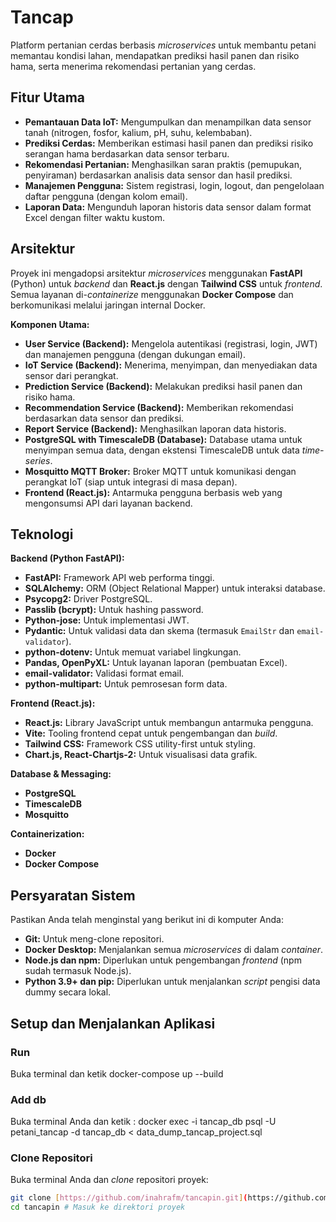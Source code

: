 # Tancap

Platform pertanian cerdas berbasis *microservices* untuk membantu petani memantau kondisi lahan, mendapatkan prediksi hasil panen dan risiko hama, serta menerima rekomendasi pertanian yang cerdas.

## Fitur Utama

* **Pemantauan Data IoT:** Mengumpulkan dan menampilkan data sensor tanah (nitrogen, fosfor, kalium, pH, suhu, kelembaban).
* **Prediksi Cerdas:** Memberikan estimasi hasil panen dan prediksi risiko serangan hama berdasarkan data sensor terbaru.
* **Rekomendasi Pertanian:** Menghasilkan saran praktis (pemupukan, penyiraman) berdasarkan analisis data sensor dan hasil prediksi.
* **Manajemen Pengguna:** Sistem registrasi, login, logout, dan pengelolaan daftar pengguna (dengan kolom email).
* **Laporan Data:** Mengunduh laporan historis data sensor dalam format Excel dengan filter waktu kustom.

## Arsitektur

Proyek ini mengadopsi arsitektur *microservices* menggunakan **FastAPI** (Python) untuk *backend* dan **React.js** dengan **Tailwind CSS** untuk *frontend*. Semua layanan di-*containerize* menggunakan **Docker Compose** dan berkomunikasi melalui jaringan internal Docker.

**Komponen Utama:**

* **User Service (Backend):** Mengelola autentikasi (registrasi, login, JWT) dan manajemen pengguna (dengan dukungan email).
* **IoT Service (Backend):** Menerima, menyimpan, dan menyediakan data sensor dari perangkat.
* **Prediction Service (Backend):** Melakukan prediksi hasil panen dan risiko hama.
* **Recommendation Service (Backend):** Memberikan rekomendasi berdasarkan data sensor dan prediksi.
* **Report Service (Backend):** Menghasilkan laporan data historis.
* **PostgreSQL with TimescaleDB (Database):** Database utama untuk menyimpan semua data, dengan ekstensi TimescaleDB untuk data *time-series*.
* **Mosquitto MQTT Broker:** Broker MQTT untuk komunikasi dengan perangkat IoT (siap untuk integrasi di masa depan).
* **Frontend (React.js):** Antarmuka pengguna berbasis web yang mengonsumsi API dari layanan backend.

## Teknologi

**Backend (Python FastAPI):**
* **FastAPI:** Framework API web performa tinggi.
* **SQLAlchemy:** ORM (Object Relational Mapper) untuk interaksi database.
* **Psycopg2:** Driver PostgreSQL.
* **Passlib (bcrypt):** Untuk hashing password.
* **Python-jose:** Untuk implementasi JWT.
* **Pydantic:** Untuk validasi data dan skema (termasuk `EmailStr` dan `email-validator`).
* **python-dotenv:** Untuk memuat variabel lingkungan.
* **Pandas, OpenPyXL:** Untuk layanan laporan (pembuatan Excel).
* **email-validator:** Validasi format email.
* **python-multipart:** Untuk pemrosesan form data.

**Frontend (React.js):**
* **React.js:** Library JavaScript untuk membangun antarmuka pengguna.
* **Vite:** Tooling frontend cepat untuk pengembangan dan *build*.
* **Tailwind CSS:** Framework CSS utility-first untuk styling.
* **Chart.js, React-Chartjs-2:** Untuk visualisasi data grafik.

**Database & Messaging:**
* **PostgreSQL**
* **TimescaleDB**
* **Mosquitto**

**Containerization:**
* **Docker**
* **Docker Compose**

## Persyaratan Sistem

Pastikan Anda telah menginstal yang berikut ini di komputer Anda:

* **Git:** Untuk meng-clone repositori.
* **Docker Desktop:** Menjalankan semua *microservices* di dalam *container*.
* **Node.js dan npm:** Diperlukan untuk pengembangan *frontend* (npm sudah termasuk Node.js).
* **Python 3.9+ dan pip:** Diperlukan untuk menjalankan *script* pengisi data dummy secara lokal.

## Setup dan Menjalankan Aplikasi

###  Run
Buka terminal dan ketik docker-compose up --build

### Add db
Buka terminal Anda dan ketik : 
docker exec -i tancap_db psql -U petani_tancap -d tancap_db < data_dump_tancap_project.sql
### Clone Repositori

Buka terminal Anda dan *clone* repositori proyek:

```bash
git clone [https://github.com/inahrafm/tancapin.git](https://github.com/inahrafm/tancapin.git) # Ganti dengan URL repo Anda yang sebenarnya
cd tancapin # Masuk ke direktori proyek